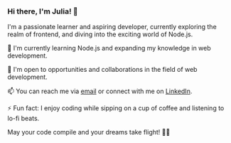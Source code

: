 ### Hi there, I'm Julia! 👋

I'm a passionate learner and aspiring developer, currently exploring the realm of frontend, and diving into the exciting world of Node.js.

🌱 I'm currently learning Node.js and expanding my knowledge in web development.

💼 I'm open to opportunities and collaborations in the field of web development.

📫 You can reach me via [email](mailto:andreeva_julia@hotmail.com) or connect with me on [LinkedIn](https://www.linkedin.com/in/julia-a-a4177241/).

⚡ Fun fact: I enjoy coding while sipping on a cup of coffee and listening to lo-fi beats.

May your code compile and your dreams take flight! 🚀✨
